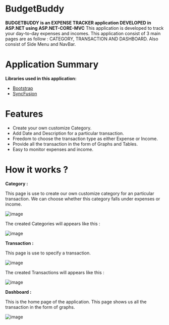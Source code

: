 # BudgetBuddy
**BUDGETBUDDY is an EXPENSE TRACKER application DEVELOPED in ASP.NET using ASP.NET-CORE-MVC**
This application is developed to track your day-to-day expenses and incomes.
This application consist of 3 main pages are as follow :
CATEGORY, TRANSACTION AND DASHBOARD. 
Also consist of  Side Menu and NavBar.

# Application Summary

**Libraries used in this application:**
* [Bootstrap](https://getbootstrap.com/)
* [SyncFusion](https://www.syncfusion.com/aspnet-core-ui-controls)

# Features
* Create your own customize Category.
* Add Date and Description for a particular transaction.
* Freedom to choose the transaction type as either Expense or Income.
* Provide all the transaction in the form of Graphs and Tables.
* Easy to monitor expenses and income. 


# How it works ?

**Category :**

This page is use to create our own customize category for an particular transaction.
We can choose whether this category falls under expenses or income.

![image](https://github.com/Pratikshacoder088/BudgetBuddy/assets/81643981/0d963f5a-c7fc-469b-9fe9-b8637fd6e012)


The created Categories will appears like this :

![image](https://github.com/Pratikshacoder088/BudgetBuddy/assets/81643981/56289348-65f0-47ca-bd40-56f2dc31dc96)


**Transaction :**

This page is use to specify a transaction.

![image](https://github.com/Pratikshacoder088/BudgetBuddy/assets/81643981/928416c8-a63c-497e-a63e-ecab2cbe8c5d)

The created Transactions will appears like this :

![image](https://github.com/Pratikshacoder088/BudgetBuddy/assets/81643981/d0be11d2-7438-4554-a161-9f24bc1e1509)


**Dashboard :**

This is the home page of the application.
This page shows us all the transaction in the form of graphs.

![image](https://github.com/Pratikshacoder088/BudgetBuddy/assets/81643981/6301f5a0-fa42-4072-a303-0d800eae1066)

